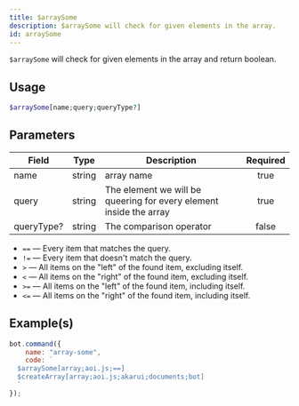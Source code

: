 ```yaml
---
title: $arraySome
description: $arraySome will check for given elements in the array.
id: arraySome
---
```


`$arraySome` will check for given elements in the array and return boolean.

## Usage

```php
$arraySome[name;query;queryType?]
```

## Parameters

| Field      | Type   | Description                                                        | Required |
|------------|--------|--------------------------------------------------------------------|:--------:|
| name       | string | array name                                                         |   true   |
| query      | string | The element we will be queering for every element inside the array |   true   |
| queryType? | string | The comparison operator                                            |  false   |

* `==` — Every item that matches the query.
* `!=` — Every item that doesn't match the query.
* `>`  — All items on the "left" of the found item, excluding itself.
* `<`  — All items on the "right" of the found item, excluding itself.
* `>=` — All items on the "left" of the found item, including itself.
* `<=` — All items on the "right" of the found item, including itself.

## Example(s)

```javascript
bot.command({
    name: "array-some",
    code: `
  $arraySome[array;aoi.js;==]
  $createArray[array;aoi.js;akarui;documents;bot]
  `
});
```